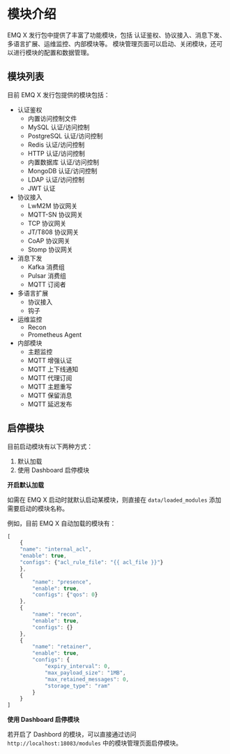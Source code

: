 # 模块介绍

EMQ X 发行包中提供了丰富了功能模块，包括 认证鉴权、协议接入、消息下发、多语言扩展、运维监控、内部模块等。 模块管理页面可以启动、关闭模块，还可以进行模块的配置和数据管理。

## 模块列表

目前 EMQ X 发行包提供的模块包括：

* 认证鉴权
  * 内置访问控制文件
  * MySQL 认证/访问控制
  * PostgreSQL 认证/访问控制
  * Redis 认证/访问控制
  * HTTP 认证/访问控制
  * 内置数据库 认证/访问控制
  * MongoDB 认证/访问控制
  * LDAP 认证/访问控制
  * JWT 认证
* 协议接入
  * LwM2M 协议网关
  * MQTT-SN 协议网关
  * TCP 协议网关
  * JT/T808 协议网关
  * CoAP 协议网关
  * Stomp 协议网关
* 消息下发
  * Kafka 消费组
  * Pulsar 消费组
  * MQTT 订阅者
* 多语言扩展
  * 协议接入
  * 钩子
* 运维监控
  * Recon
  * Prometheus Agent
* 内部模块
  * 主题监控
  * MQTT 增强认证
  * MQTT 上下线通知
  * MQTT 代理订阅
  * MQTT 主题重写
  * MQTT 保留消息
  * MQTT 延迟发布

## 启停模块

目前启动模块有以下两种方式：

1. 默认加载
2. 使用 Dashboard 启停模块

**开启默认加载**

如需在 EMQ X 启动时就默认启动某模块，则直接在 `data/loaded_modules` 添加需要启动的模块名称。

例如，目前 EMQ X 自动加载的模块有：

```javascript
[
    {
    "name": "internal_acl",
    "enable": true,
    "configs": {"acl_rule_file": "{{ acl_file }}"}
    },
    {
        "name": "presence",
        "enable": true,
        "configs": {"qos": 0}
    },
    {
        "name": "recon",
        "enable": true,
        "configs": {}
    },
    {
        "name": "retainer",
        "enable": true,
        "configs": {
            "expiry_interval": 0,
            "max_payload_size": "1MB",
            "max_retained_messages": 0,
            "storage_type": "ram"
        }
    }
]
```

**使用 Dashboard 启停模块**

若开启了 Dashbord 的模块，可以直接通过访问 `http://localhost:18083/modules` 中的模块管理页面启停模块。

